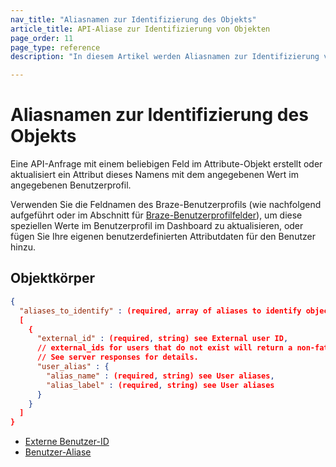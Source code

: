 ```yaml
---
nav_title: "Aliasnamen zur Identifizierung des Objekts"
article_title: API-Aliase zur Identifizierung von Objekten
page_order: 11
page_type: reference
description: "In diesem Artikel werden Aliasnamen zur Identifizierung von Objektspezifikationen erläutert."

---
```


# Aliasnamen zur Identifizierung des Objekts

Eine API-Anfrage mit einem beliebigen Feld im Attribute-Objekt erstellt oder aktualisiert ein Attribut dieses Namens mit dem angegebenen Wert im angegebenen Benutzerprofil. 

Verwenden Sie die Feldnamen des Braze-Benutzerprofils (wie nachfolgend aufgeführt oder im Abschnitt für [Braze-Benutzerprofilfelder]({{site.baseurl}}/api/objects_filters/user_attributes_object/#braze-user-profile-fields)), um diese speziellen Werte im Benutzerprofil im Dashboard zu aktualisieren, oder fügen Sie Ihre eigenen benutzerdefinierten Attributdaten für den Benutzer hinzu.

## Objektkörper

```json
{
  "aliases_to_identify" : (required, array of aliases to identify object)
  [
    {
      "external_id" : (required, string) see External user ID,
      // external_ids for users that do not exist will return a non-fatal error.
      // See server responses for details.
      "user_alias" : {
        "alias_name" : (required, string) see User aliases,
        "alias_label" : (required, string) see User aliases
      }
    }
  ]
}
```

- [Externe Benutzer-ID]({{site.baseurl}}/api/objects_filters/user_attributes_object/#braze-user-profile-fields)
- [Benutzer-Aliase]({{site.baseurl}}/user_guide/data_and_analytics/user_data_collection/user_profile_lifecycle/#user-aliases)
